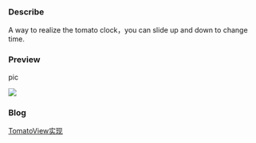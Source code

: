 ###  Describe

A way to realize the tomato clock，you can slide up and down to change time.

### Preview

pic

<img src="http://7xjvg5.com1.z0.glb.clouddn.com/tomato8.gif" />

### Blog

[TomatoView实现](http://rkhcy.github.io/2017/09/18/TomatoView%E5%AE%9E%E7%8E%B0/)

